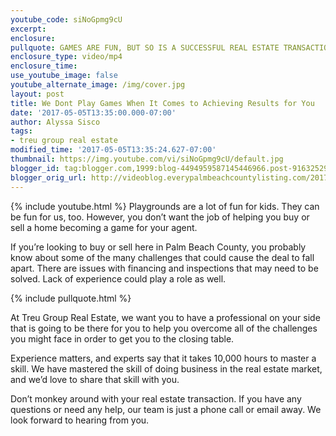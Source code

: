 ```yaml
---
youtube_code: siNoGpmg9cU
excerpt:
enclosure:
pullquote: GAMES ARE FUN, BUT SO IS A SUCCESSFUL REAL ESTATE TRANSACTION.
enclosure_type: video/mp4
enclosure_time:
use_youtube_image: false
youtube_alternate_image: /img/cover.jpg
layout: post
title: We Dont Play Games When It Comes to Achieving Results for You
date: '2017-05-05T13:35:00.000-07:00'
author: Alyssa Sisco
tags:
- treu group real estate
modified_time: '2017-05-05T13:35:24.627-07:00'
thumbnail: https://img.youtube.com/vi/siNoGpmg9cU/default.jpg
blogger_id: tag:blogger.com,1999:blog-4494959587145446966.post-9163252914076829977
blogger_orig_url: http://videoblog.everypalmbeachcountylisting.com/2017/05/we-dont-play-games-when-it-comes-to.html
---
```

{% include youtube.html %}
Playgrounds are a lot of fun for kids. They can be fun for us, too. However, you don’t want the job of helping you buy or sell a home becoming a game for your agent.

If you’re looking to buy or sell here in Palm Beach County, you probably know about some of the many challenges that could cause the deal to fall apart. There are issues with financing and inspections that may need to be solved. Lack of experience could play a role as well.

{% include pullquote.html %}

At Treu Group Real Estate, we want you to have a professional on your side that is going to be there for you to help you overcome all of the challenges you might face in order to get you to the closing table.

Experience matters, and experts say that it takes 10,000 hours to master a skill. We have mastered the skill of doing business in the real estate market, and we’d love to share that skill with you.

Don’t monkey around with your real estate transaction. If you have any questions or need any help, our team is just a phone call or email away. We look forward to hearing from you.
